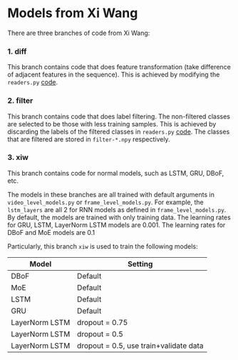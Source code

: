 # Models from Xi Wang
There are three branches of code from Xi Wang:

### 1. diff

  This branch contains code that does feature transformation (take difference of adjacent features in the sequence).
  This is achieved by modifying the `readers.py` [code](https://github.com/forwchen/yt8m/blob/diff/readers.py#L197).
    
### 2. filter

  This branch contains code that does label filtering. The non-filtered classes are selected to be those with less training samples.
  This is achieved by discarding the labels of the filtered classes in `readers.py` [code](https://github.com/forwchen/yt8m/blob/filter/readers.py#L129).
  The classes that are filtered are stored in `filter-*.npy` respectively.
  
### 3. xiw

  This branch contains code for normal models, such as LSTM, GRU, DBoF, etc.

The models in these branches are all trained with default arguments in `video_level_models.py` or 
`frame_level_models.py`. For example, the `lstm_layers` are all 2 for RNN models as defined in `frame_level_models.py`.
By default, the models are trained with only training data.
The learning rates for GRU, LSTM, LayerNorm LSTM models are 0.001.
The learning rates for DBoF and MoE models are 0.1


Particularly, this branch `xiw` is used to train the following models:

|Model|Setting|
| --- | --- |
|DBoF |Default|
|MoE |Default|
|LSTM |Default|
|GRU|Default|
|LayerNorm LSTM|dropout = 0.75|
|LayerNorm LSTM|dropout = 0.5|
|LayerNorm LSTM|dropout = 0.5, use train+validate data|
